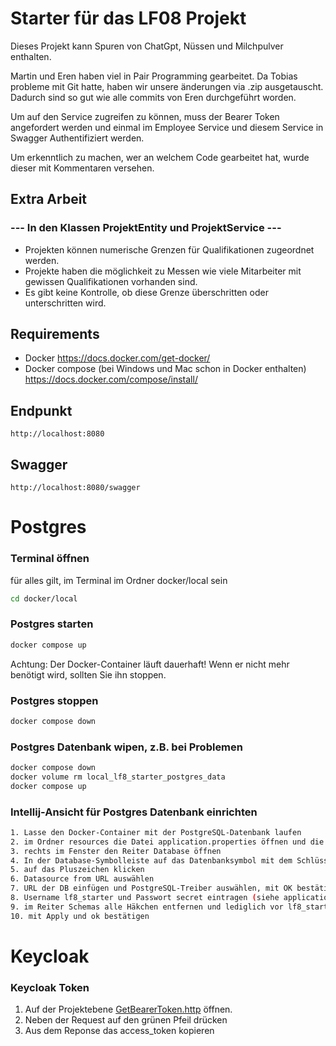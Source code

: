 # Starter für das LF08 Projekt

Dieses Projekt kann Spuren von ChatGpt, Nüssen und Milchpulver enthalten.

Martin und Eren haben viel in Pair Programming gearbeitet. Da Tobias probleme mit Git hatte,
haben wir unsere änderungen via .zip ausgetauscht. 
Dadurch sind so gut wie alle commits von Eren durchgeführt worden. 

Um auf den Service zugreifen zu können, muss der Bearer Token angefordert werden und einmal im
Employee Service und diesem Service in Swagger Authentifiziert werden.

Um erkenntlich zu machen, wer an welchem Code gearbeitet hat, wurde dieser mit Kommentaren
versehen. 

## Extra Arbeit
### --- In den Klassen ProjektEntity und ProjektService ---
* Projekten können numerische Grenzen für Qualifikationen zugeordnet werden.
* Projekte haben die möglichkeit zu Messen wie viele Mitarbeiter mit gewissen Qualifikationen vorhanden sind.
* Es gibt keine Kontrolle, ob diese Grenze überschritten oder unterschritten wird.


## Requirements
* Docker https://docs.docker.com/get-docker/
* Docker compose (bei Windows und Mac schon in Docker enthalten) https://docs.docker.com/compose/install/

## Endpunkt
```
http://localhost:8080
```
## Swagger
```
http://localhost:8080/swagger
```


# Postgres
### Terminal öffnen
für alles gilt, im Terminal im Ordner docker/local sein
```bash
cd docker/local
```
### Postgres starten
```bash
docker compose up
```
Achtung: Der Docker-Container läuft dauerhaft! Wenn er nicht mehr benötigt wird, sollten Sie ihn stoppen.

### Postgres stoppen
```bash
docker compose down
```

### Postgres Datenbank wipen, z.B. bei Problemen
```bash
docker compose down
docker volume rm local_lf8_starter_postgres_data
docker compose up
```

### Intellij-Ansicht für Postgres Datenbank einrichten
```bash
1. Lasse den Docker-Container mit der PostgreSQL-Datenbank laufen
2. im Ordner resources die Datei application.properties öffnen und die URL der Datenbank kopieren
3. rechts im Fenster den Reiter Database öffnen
4. In der Database-Symbolleiste auf das Datenbanksymbol mit dem Schlüssel klicken
5. auf das Pluszeichen klicken
6. Datasource from URL auswählen
7. URL der DB einfügen und PostgreSQL-Treiber auswählen, mit OK bestätigen
8. Username lf8_starter und Passwort secret eintragen (siehe application.properties), mit Apply bestätigen
9. im Reiter Schemas alle Häkchen entfernen und lediglich vor lf8_starter_db und public Häkchen setzen
10. mit Apply und ok bestätigen 
```
# Keycloak

### Keycloak Token
1. Auf der Projektebene [GetBearerToken.http](GetBearerToken.http) öffnen.
2. Neben der Request auf den grünen Pfeil drücken
3. Aus dem Reponse das access_token kopieren